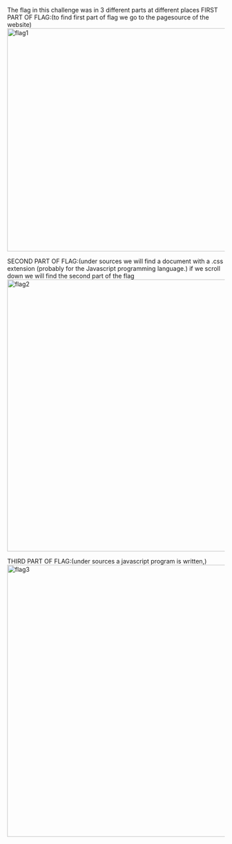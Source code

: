 The flag in this challenge was in 3 different parts at different places
FIRST PART OF FLAG:(to find first part of flag we go to the pagesource of the website)
<img width="517" alt="flag1" src="https://user-images.githubusercontent.com/76178081/103446734-01e68280-4ca9-11eb-97bf-971bbccf4b10.PNG">


SECOND PART OF FLAG:(under sources we will find a document with a .css extension (probably for the Javascript programming language.)
if we scroll down we will find the second part of the flag
<img width="630" alt="flag2" src="https://user-images.githubusercontent.com/76178081/103446875-94d3ec80-4caa-11eb-8df3-c3363d43f78a.PNG">



THIRD PART OF FLAG:(under sources a javascript program is written,)
<img width="630" alt="flag3" src="https://user-images.githubusercontent.com/76178081/103446795-9cdf5c80-4ca9-11eb-9ffe-c107b95ff727.PNG">


